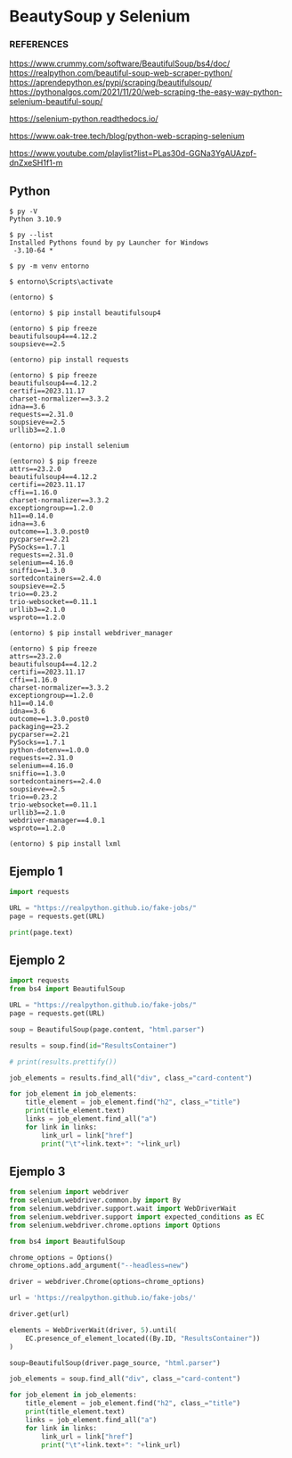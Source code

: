 # BeautySoup y Selenium


### REFERENCES


https://www.crummy.com/software/BeautifulSoup/bs4/doc/
https://realpython.com/beautiful-soup-web-scraper-python/
https://aprendepython.es/pypi/scraping/beautifulsoup/
https://pythonalgos.com/2021/11/20/web-scraping-the-easy-way-python-selenium-beautiful-soup/

https://selenium-python.readthedocs.io/

https://www.oak-tree.tech/blog/python-web-scraping-selenium

https://www.youtube.com/playlist?list=PLas30d-GGNa3YgAUAzpf-dnZxeSH1f1-m


## Python

```
$ py -V
Python 3.10.9

$ py --list
Installed Pythons found by py Launcher for Windows
 -3.10-64 *
```

```
$ py -m venv entorno

$ entorno\Scripts\activate

(entorno) $

```


```
(entorno) $ pip install beautifulsoup4
```

```
(entorno) $ pip freeze
beautifulsoup4==4.12.2
soupsieve==2.5
```

```
(entorno) pip install requests
```

```
(entorno) $ pip freeze
beautifulsoup4==4.12.2
certifi==2023.11.17
charset-normalizer==3.3.2
idna==3.6
requests==2.31.0
soupsieve==2.5
urllib3==2.1.0
```

```
(entorno) pip install selenium

```

```
(entorno) $ pip freeze
attrs==23.2.0
beautifulsoup4==4.12.2
certifi==2023.11.17
cffi==1.16.0
charset-normalizer==3.3.2
exceptiongroup==1.2.0
h11==0.14.0
idna==3.6
outcome==1.3.0.post0
pycparser==2.21
PySocks==1.7.1
requests==2.31.0
selenium==4.16.0
sniffio==1.3.0
sortedcontainers==2.4.0
soupsieve==2.5
trio==0.23.2
trio-websocket==0.11.1
urllib3==2.1.0
wsproto==1.2.0
```


```
(entorno) $ pip install webdriver_manager
```

```
(entorno) $ pip freeze
attrs==23.2.0
beautifulsoup4==4.12.2
certifi==2023.11.17
cffi==1.16.0
charset-normalizer==3.3.2
exceptiongroup==1.2.0
h11==0.14.0
idna==3.6
outcome==1.3.0.post0
packaging==23.2
pycparser==2.21
PySocks==1.7.1
python-dotenv==1.0.0
requests==2.31.0
selenium==4.16.0
sniffio==1.3.0
sortedcontainers==2.4.0
soupsieve==2.5
trio==0.23.2
trio-websocket==0.11.1
urllib3==2.1.0
webdriver-manager==4.0.1
wsproto==1.2.0
```

```
(entorno) $ pip install lxml
```

## Ejemplo 1

```python
import requests

URL = "https://realpython.github.io/fake-jobs/"
page = requests.get(URL)

print(page.text)
```

## Ejemplo 2

```python
import requests
from bs4 import BeautifulSoup

URL = "https://realpython.github.io/fake-jobs/"
page = requests.get(URL)

soup = BeautifulSoup(page.content, "html.parser")

results = soup.find(id="ResultsContainer")

# print(results.prettify())

job_elements = results.find_all("div", class_="card-content")

for job_element in job_elements:
    title_element = job_element.find("h2", class_="title")
    print(title_element.text)
    links = job_element.find_all("a")
    for link in links:
        link_url = link["href"]
        print("\t"+link.text+": "+link_url)
```

## Ejemplo 3

```python
from selenium import webdriver
from selenium.webdriver.common.by import By
from selenium.webdriver.support.wait import WebDriverWait
from selenium.webdriver.support import expected_conditions as EC
from selenium.webdriver.chrome.options import Options

from bs4 import BeautifulSoup

chrome_options = Options()
chrome_options.add_argument("--headless=new")

driver = webdriver.Chrome(options=chrome_options)

url = 'https://realpython.github.io/fake-jobs/'

driver.get(url)

elements = WebDriverWait(driver, 5).until(
    EC.presence_of_element_located((By.ID, "ResultsContainer"))
)

soup=BeautifulSoup(driver.page_source, "html.parser")

job_elements = soup.find_all("div", class_="card-content")

for job_element in job_elements:
    title_element = job_element.find("h2", class_="title")
    print(title_element.text)
    links = job_element.find_all("a")
    for link in links:
        link_url = link["href"]
        print("\t"+link.text+": "+link_url)

```

